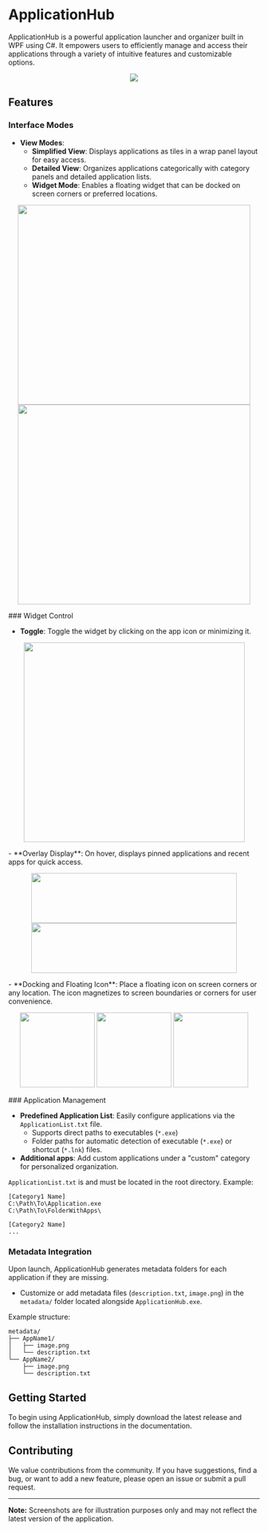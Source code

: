 # ApplicationHub

ApplicationHub is a powerful application launcher and organizer built in WPF using C#. It empowers users to efficiently manage and access their applications through a variety of intuitive features and customizable options.

<p align="center">
  <img src="https://github.com/user-attachments/assets/c938b7cb-9e1e-46c9-9a3a-c9599622c453">
</p>

## Features

### Interface Modes

- **View Modes**:
  - **Simplified View**: Displays applications as tiles in a wrap panel layout for easy access.
  - **Detailed View**: Organizes applications categorically with category panels and detailed application lists.
  - **Widget Mode**: Enables a floating widget that can be docked on screen corners or preferred locations.
<p align="center">
  <img src="https://github.com/user-attachments/assets/de14ff49-573f-4dbc-bc8c-2a76b6ea64c0" Height="400" width="466">
  <img src="https://github.com/user-attachments/assets/87880514-b603-4fd8-8f0b-a9ce291585bd" Height="400" width="466">
</p>
### Widget Control

- **Toggle**: Toggle the widget by clicking on the app icon or minimizing it.
<p align="center">
  <img src="https://github.com/user-attachments/assets/68405439-f736-4810-a5c5-5326dd4f3f0e" Height="400" width="443">
</p>
- **Overlay Display**: On hover, displays pinned applications and recent apps for quick access.
<p align="center">
  <img src="https://github.com/user-attachments/assets/175a72bb-c3f2-4ae4-87a3-fe747d478c15" Height="100" width="412">
  <img src="https://github.com/user-attachments/assets/ef5fc253-2d56-485a-a51d-b8cc9bbe4536" Height="100" width="412">
</p>
- **Docking and Floating Icon**: Place a floating icon on screen corners or any location. The icon magnetizes to screen boundaries or corners for user convenience.
<p align="center">
  <img src="https://github.com/user-attachments/assets/092a0097-4377-465d-a1fc-7ebda16aa4f1" Height="150" width="150">
  <img src="https://github.com/user-attachments/assets/b6cb5888-9138-45c9-ada4-92f1a791cce3" Height="150"  width="150">
  <img src="https://github.com/user-attachments/assets/f395914f-d0ab-4d95-b5e9-f0d974b94450" Height="150"  width="150">
</p>
### Application Management

- **Predefined Application List**: Easily configure applications via the `ApplicationList.txt` file.
  - Supports direct paths to executables (`*.exe`)
  - Folder paths for automatic detection of executable (`*.exe`) or shortcut (`*.lnk`) files.
- **Additional apps**: Add custom applications under a "custom" category for personalized organization.

`ApplicationList.txt` is and must be located in the root directory. 
Example:

```plaintext
[Category1 Name]
C:\Path\To\Application.exe
C:\Path\To\FolderWithApps\

[Category2 Name]
...
```

### Metadata Integration

Upon launch, ApplicationHub generates metadata folders for each application if they are missing.
- Customize or add metadata files (`description.txt`, `image.png`) in the `metadata/` folder located alongside `ApplicationHub.exe`.

Example structure:
```
metadata/
├── AppName1/
│   ├── image.png
│   └── description.txt
└── AppName2/
    ├── image.png
    └── description.txt
```

## Getting Started

To begin using ApplicationHub, simply download the latest release and follow the installation instructions in the documentation.

## Contributing

We value contributions from the community. If you have suggestions, find a bug, or want to add a new feature, please open an issue or submit a pull request.

---

**Note:** Screenshots are for illustration purposes only and may not reflect the latest version of the application.
